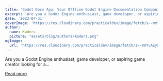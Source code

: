 ```yaml
---
title: 'Godot Docs App: Your Offline Godot Engine Documentation Companion!'
excerpt: 'Are you a Godot Engine enthusiast, game developer, or aspiring game creator looking for a...'
date: '2023-07-31'
coverImage: 'https://res.cloudinary.com/practicaldev/image/fetch/s--mmYuAEyS--/c_imagga_scale,f_auto,fl_progressive,h_420,q_auto,w_1000/https://dev-to-uploads.s3.amazonaws.com/uploads/articles/ct9mkqqo8qsu9vx212qm.jpg'
author:
  name: Koders
  picture: "assets/blog/authors/koders.png"
ogImage:
  url: 'https://res.cloudinary.com/practicaldev/image/fetch/s--mmYuAEyS--/c_imagga_scale,f_auto,fl_progressive,h_420,q_auto,w_1000/https://dev-to-uploads.s3.amazonaws.com/uploads/articles/ct9mkqqo8qsu9vx212qm.jpg'
---
```


Are you a Godot Engine enthusiast, game developer, or aspiring game creator looking for a...

[Read more](https://dev.to/godot/godot-docs-app-your-offline-godot-engine-documentation-companion-cpe)
